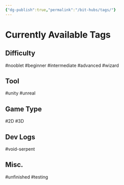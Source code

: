 ```yaml
---
{"dg-publish":true,"permalink":"/bit-hubs/tags/"}
---
```


# Currently Available Tags

## Difficulty
#nooblet
#beginner
#intermediate
#advanced
#wizard

## Tool
#unity
#unreal

## Game Type
#2D
#3D 

## Dev Logs
#void-serpent 

## Misc.
#unfinished
#testing 